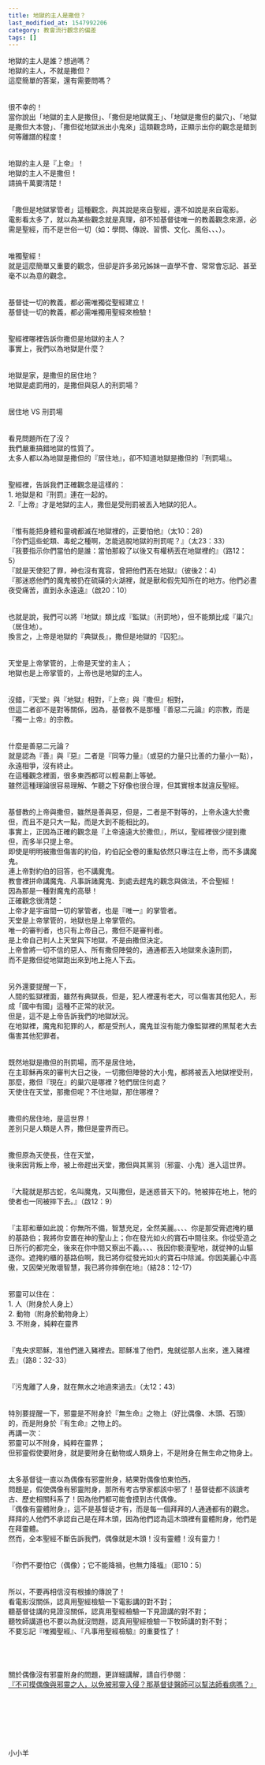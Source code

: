 ```yaml
---
title: 地獄的主人是撒但？
last_modified_at: 1547992206
category: 教會流行觀念的偏差
tags: []
---
```


<p>地獄的主人是誰？想過嗎？<br/><!--more-->地獄的主人，不就是撒但？<br/>這麼簡單的答案，還有需要問嗎？<br/><br/><br/>很不幸的！<br/>當你說出「地獄的主人是撒但」、「撒但是地獄魔王」、「地獄是撒但的巢穴」、「地獄是撒但大本營」、「撒但從地獄派出小鬼來」這類觀念時，正顯示出你的觀念是錯到何等離譜的程度！<br/><br/><br/>地獄的主人是『上帝』！<br/>地獄的主人不是撒但！<br/>請搞千萬要清楚！<br/><br/><br/>「撒但是地獄掌管者」這種觀念，與其說是來自聖經，還不如說是來自電影。<br/>電影看太多了，就以為某些觀念就是真理，卻不知基督徒唯一的教義觀念來源，必需是聖經，而不是世俗一切（如：學問、傳說、習慣、文化、風俗、、、）。<br/><br/><br/>唯獨聖經！<br/>就是這麼簡單又重要的觀念，但卻是許多弟兄姊妹一直學不會、常常會忘記、甚至毫不以為意的觀念。<br/><br/><br/>基督徒一切的教義，都必需唯獨從聖經建立！<br/>基督徒一切的教義，都必需唯獨用聖經來檢驗！<br/><br/><br/>聖經裡哪裡告訴你撒但是地獄的主人？<br/>事實上，我們以為地獄是什麼？<br/><br/><br/>地獄是家，是撒但的居住地？<br/>地獄是處罰用的，是撒但與惡人的刑罰場？<br/><br/><br/>居住地  VS  刑罰場<br/><br/><br/>看見問題所在了沒？<br/>我們嚴重搞錯地獄的性質了。<br/>太多人都以為地獄是撒但的『居住地』，卻不知道地獄是撒但的『刑罰場』。<br/><br/><br/>聖經裡，告訴我們正確觀念是這樣的：<br/>1. 地獄是和『刑罰』連在一起的。<br/>2.『上帝』才是地獄的主人，撒但是受刑罰被丟入地獄的犯人。<br/><br/><br/>『惟有能把身體和靈魂都滅在地獄裡的，正要怕他』（太10：28）<br/>『你們這些蛇類、毒蛇之種啊，怎能逃脫地獄的刑罰呢？』（太23：33）<br/>『我要指示你們當怕的是誰：當怕那殺了以後又有權柄丟在地獄裡的』（路12：5）<br/>『就是天使犯了罪，神也沒有寬容，曾把他們丟在地獄』（彼後2：4）<br/>『那迷惑他們的魔鬼被扔在硫磺的火湖裡，就是獸和假先知所在的地方。他們必晝夜受痛苦，直到永永遠遠』（啟20：10）<br/><br/><br/>也就是說，我們可以將『地獄』類比成『監獄』（刑罰地），但不能類比成『巢穴』（居住地）。<br/>換言之，上帝是地獄的『典獄長』，撒但是地獄的『囚犯』。<br/><br/><br/>天堂是上帝掌管的，上帝是天堂的主人；<br/>地獄也是上帝掌管的，上帝也是地獄的主人。<br/><br/><br/>沒錯，『天堂』與『地獄』相對，『上帝』與『撒但』相對，<br/>但這二者卻不是對等關係，因為，基督教不是那種『善惡二元論』的宗教，而是『獨一上帝』的宗教。<br/><br/><br/>什麼是善惡二元論？<br/>就是認為『善』與『惡』二者是『同等力量』（或惡的力量只比善的力量小一點），永遠相爭，沒有終止。<br/>在這種觀念裡面，很多東西都可以輕易劃上等號。<br/>雖然這種理論很容易理解、乍聽之下好像也很合理，但其實根本就違反聖經。<br/><br/><br/>基督教的上帝與撒但，雖然是善與惡，但是，二者是不對等的，上帝永遠大於撒但，而且不是只大一點，而是大到不能相比的。<br/>事實上，正因為正確的觀念是『上帝遠遠大於撒但』，所以，聖經裡很少提到撒但，而多半只提上帝。<br/>即使是明明被撒但傷害的約伯，約伯記全卷的重點依然只專注在上帝，而不多講魔鬼。<br/>連上帝對約伯的回答，也不講魔鬼。<br/>教會裡拼命講魔鬼、凡事訴諸魔鬼、到處去趕鬼的觀念與做法，不合聖經！<br/>因為那是一種對魔鬼的高舉！<br/>正確觀念很清楚：<br/>上帝才是宇宙間一切的掌管者，也是『唯一』的掌管者。<br/>天堂是上帝掌管的，地獄也是上帝掌管的。<br/>唯一的審判者，也只有上帝自己，撒但不是審判者。<br/>是上帝自己判人上天堂與下地獄，不是由撒但決定。<br/>上帝會將一切不信的惡人、所有撒但陣營的，通通都丟入地獄來永遠刑罰，<br/>而不是撒但從地獄跑出來到地上拖人下去。<br/><br/><br/>另外還要提醒一下，<br/>人間的監獄裡面，雖然有典獄長，但是，犯人裡還有老大，可以傷害其他犯人，形成「國中有國」這種不正常的狀況。<br/>但是，這不是上帝告訴我們的地獄狀況。<br/>在地獄裡，魔鬼和犯罪的人，都是受刑人，魔鬼並沒有能力像監獄裡的黑幫老大去傷害其他犯罪者。<br/><br/><br/>既然地獄是撒但的刑罰場，而不是居住地，<br/>在主耶穌再來的審判大日之後，一切撒但陣營的大小鬼，都將被丟入地獄裡受刑，<br/>那麼，撒但『現在』的巢穴是哪裡？牠們居住何處？<br/>天使住在天堂，那撒但呢？不住地獄，那住哪裡？<br/><br/><br/>撒但的居住地，是這世界！<br/>差別只是人類是人界，撒但是靈界而已。<br/><br/><br/>撒但原為天使長，住在天堂，<br/>後來因背叛上帝，被上帝趕出天堂，撒但與其黨羽（邪靈、小鬼）進入這世界。<br/><br/><br/>『大龍就是那古蛇，名叫魔鬼，又叫撒但，是迷惑普天下的。牠被摔在地上，牠的使者也一同被摔下去。』（啟12：9）<br/><br/><br/>『主耶和華如此說：你無所不備，智慧充足，全然美麗。、、、你是那受膏遮掩約櫃的基路伯；我將你安置在神的聖山上；你在發光如火的寶石中間往來。你從受造之日所行的都完全，後來在你中間又察出不義。、、、我因你褻瀆聖地，就從神的山驅逐你。遮掩約櫃的基路伯啊，我已將你從發光如火的寶石中除滅。你因美麗心中高傲，又因榮光敗壞智慧，我已將你摔倒在地』（結28：12-17）<br/><br/><br/>邪靈可以住在：<br/>1.	人（附身於人身上）<br/>2.	動物（附身於動物身上）<br/>3.	不附身，純粹在靈界<br/><br/><br/>『鬼央求耶穌，准他們進入豬裡去。耶穌准了他們，鬼就從那人出來，進入豬裡去』（路8：32-33）<br/><br/><br/>『污鬼離了人身，就在無水之地過來過去』（太12：43）<br/><br/><br/>特別要提醒一下，邪靈是不附身於『無生命』之物上（好比偶像、木頭、石頭）的，而是附身於『有生命』之物上的。<br/>再講一次：<br/>邪靈可以不附身，純粹在靈界；<br/>但邪靈假使要附身，就是要附身在動物或人類身上，不是附身在無生命之物身上。<br/><br/><br/>太多基督徒一直以為偶像有邪靈附身，結果對偶像怕東怕西，<br/>問題是，假使偶像有邪靈附身，那所有考古學家都該中邪了！基督徒都不該讀考古、歷史相關科系了！因為他們都可能會摸到古代偶像。<br/>『偶像有靈體附身』，這不是基督徒才有，而是每一個拜拜的人通通都有的觀念。<br/>拜拜的人他們不承認自己是在拜木頭，因為他們認為這木頭裡有靈體附身，他們是在拜靈體。<br/>然而，全本聖經不斷告訴我們，偶像就是木頭！沒有靈體！沒有靈力！<br/><br/><br/>『你們不要怕它（偶像）；它不能降禍，也無力降福』（耶10：5）<br/><br/><br/>所以，不要再相信沒有根據的傳說了！<br/>看電影沒關係，認真用聖經檢驗一下電影講的對不對；<br/>聽基督徒講的見證沒關係，認真用聖經檢驗一下見證講的對不對；<br/>聽牧師講道也不要以為就沒問題，認真用聖經檢驗一下牧師講的對不對；<br/>不要忘記『唯獨聖經』、『凡事用聖經檢驗』的重要性了！<br/><br/><br/><br/><br/>關於偶像沒有邪靈附身的問題，更詳細講解，請自行參閱：<br/><a href="/posts/269195260">『不可摸偶像與邪靈之人，以免被邪靈入侵？那基督徒醫師可以幫法師看病嗎？』</a><br/><br/><br/><br/><br/><br/><br/><br/>小小羊<br/><br/><br/><br/><br/><br/><br/></p>